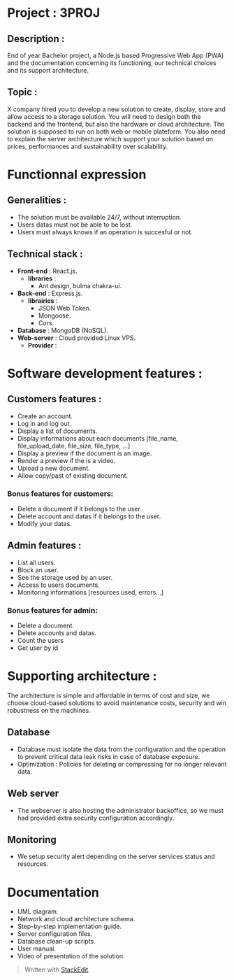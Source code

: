 # Project : 3PROJ
## Description :

End of year Bachelor project, a Node.js based Progressive Web App (PWA) and the documentation concerning its functioning, our technical choices and its support architecture.

##  Topic : 

X company hired you to develop a new solution to create, display, store and allow access to a storage solution. You will need to design both the backend and the frontend, but also the hardware or cloud architecture.
The solution is supposed to run on both web or mobile plateform. You also need to explain the server architecture which support your solution based on prices, performances and sustainability over scalability.

#  Functionnal expression

##  Generalities :

 - The solution must be available 24/7, without interruption.
 - Users datas must not be able to be lost.
 - Users must always knows if an operation is succesful or not.

## Technical stack :

- **Front-end** : React.js.
	- **libraries** : 
		- Ant design, bulma chakra-ui.
- **Back-end** : Express.js.
	- **librairies** : 
		- JSON Web Token.
		- Mongoose.
		- Cors.
- **Database** : MongoDB (NoSQL).
-  **Web-server** : Cloud provided Linux VPS.
	- **Provider** : 

# Software development features :

## Customers features :

 - Create an account.
 - Log in and log out.
 - Display a list of documents.
 - Display informations about each documents [file_name, file_upload_date, file_size, file_type, ...]
 - Display a preview if the document is an image.
 - Render a preview if the is a video.
 - Upload a new document.
 - Allow copy/past of existing document.

### Bonus features for customers:

 - Delete a document if it belongs to the user.
 - Delete account and datas if it belongs to the user.
 - Modify your datas.

## Admin features :

 - List all users.
 - Block an user.
 - See the storage used by an user.
 - Access to users documents.
 - Monitoring informations [resources used, errors...]

### Bonus features for admin:

 - Delete a document.
 - Delete accounts and datas.
 - Count the users
 - Get user by id

# Supporting architecture :

The architecture is simple and affordable in terms of cost and size, we choose cloud-based solutions to avoid maintenance costs, security and win robustness on the machines.

## Database

- Database must isolate the data from the configuration and the operation to prevent critical data leak risks in case of database exposure.
- Optimization : Policies for deleting or compressing for no longer relevant data.

## Web server

- The webserver is also hosting the administrator backoffice, so we must had provided extra security configuration accordingly. 

## Monitoring

- We setup security alert depending on the server services status and resources.

# Documentation

- UML diagram.
- Network and cloud architecture schema.
- Step-by-step implementation guide.
- Server configuration files.
- Database clean-up scripts.
- User manual.
- Video of presentation of the solution.

> Written with [StackEdit](https://stackedit.io/).